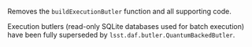 Removes the `buildExecutionButler` function and all supporting code.

Execution butlers (read-only SQLite databases used for batch execution) have been fully superseded by `lsst.daf.butler.QuantumBackedButler`.
